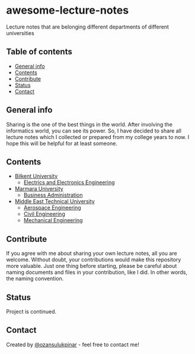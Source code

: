 # awesome-lecture-notes

Lecture notes that are belonging different departments of different universities

## Table of contents

- [General info](#general-info)
- [Contents](#contents)
- [Contribute](#contribute)
- [Status](#status)
- [Contact](#contact)

## General info

Sharing is the one of the best things in the world. After involving the informatics world, you can see its power. So, I have decided to share all lecture notes which I collected or prepared from my college years to now. I hope this will be helpful for at least someone.

## Contents

- [Bilkent University](https://github.com/ozansulukpinar/awesome-lecture-notes/tree/main/Bilkent-University)
  - [Electrics and Electronics Engineering](https://github.com/ozansulukpinar/awesome-lecture-notes/tree/main/Bilkent-University/Electrical-and-Electronics-Engineering)
- [Marmara University](https://github.com/ozansulukpinar/awesome-lecture-notes/tree/main/Marmara-University)
  - [Business Administration](https://github.com/ozansulukpinar/awesome-lecture-notes/tree/main/Marmara-University/Business-Administration)
- [Middle East Technical University](https://github.com/ozansulukpinar/awesome-lecture-notes/tree/main/Middle-East-Technical-University)
  - [Aerospace Engineering](https://github.com/ozansulukpinar/awesome-lecture-notes/tree/main/Middle-East-Technical-University/Aerospace-Engineering)
  - [Civil Engineering](https://github.com/ozansulukpinar/awesome-lecture-notes/tree/main/Middle-East-Technical-University/Civil-Engineering)
  - [Mechanical Engineering](https://github.com/ozansulukpinar/awesome-lecture-notes/tree/main/Middle-East-Technical-University/Mechanical-Engineering)

## Contribute

If you agree with me about sharing your own lecture notes, all you are welcome. Without doubt, your contributions would make this repository more valuable. Just one thing before starting, please be careful about naming documents and files in your contribution, like I did. In other words, the naming convention.

## Status

Project is continued.

## Contact

Created by [@ozansulukpinar](https://github.com/ozansulukpinar) - feel free to contact me!
